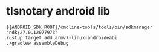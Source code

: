 # tlsnotary android lib

```
${ANDROID_SDK_ROOT}/cmdline-tools/tools/bin/sdkmanager "ndk;27.0.12077973"
rustup target add armv7-linux-androideabi
./gradlew assembleDebug
```
